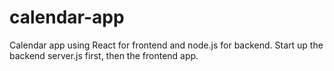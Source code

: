 # calendar-app

Calendar app using React for frontend and node.js for backend.
Start up the backend server.js first, then the frontend app.
